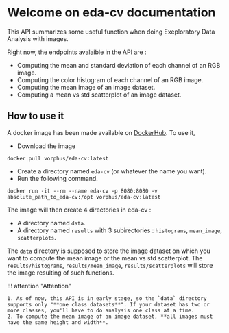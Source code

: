 # Welcome on **eda-cv** documentation

This API summarizes some useful function when doing Exeploratory Data Analysis with images.

Right now, the endpoints avalaible in the API are :

* Computing the mean and standard deviation of each channel of an RGB image.
* Computing the color histogram of each channel of an RGB image.
* Computing the mean image of an image dataset.
* Computing a mean vs std scatterplot of an image dataset.


## How to use it

A docker image has been made available on [DockerHub](https://hub.docker.com/repository/docker/vorphus/eda-cv/general). To use it,

* Download the image

```shell
docker pull vorphus/eda-cv:latest
```

* Create a directory named `eda-cv` (or whatever the name you want).
* Run the following command.

```shell
docker run -it --rm --name eda-cv -p 8080:8080 -v absolute_path_to_eda-cv:/opt vorphus/eda-cv:latest
```

The image will then create 4 directories in eda-cv :

* A directory named `data`.
* A directory named `results` with 3 subirectories : `histograms`, `mean_image`, `scatterplots`.

The `data` directory is supposed to store the image dataset on which you want to compute the mean image or the mean vs std scatterplot. The `results/histograms`, `results/mean_image`, `results/scatterplots` will store the image resulting of such functions.

!!! attention "Attention"

    1. As of now, this API is in early stage, so the `data` directory supports only "**one class datasets**". If your dataset has two or more classes, you'll have to do analysis one class at a time.
    2. To compute the mean image of an image dataset, **all images must have the same height and width**.
